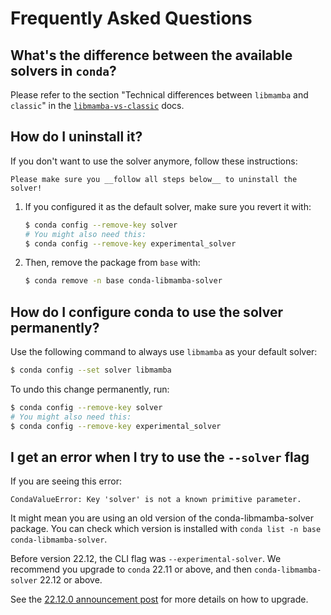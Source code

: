 # Frequently Asked Questions

## What's the difference between the available solvers in `conda`?

Please refer to the section "Technical differences between `libmamba` and `classic`" in
the [`libmamba-vs-classic`](./libmamba-vs-classic.md#technical-differences-between-libmamba-and-classic) docs.

## How do I uninstall it?

If you don't want to use the solver anymore, follow these instructions:

```{warning}
Please make sure you __follow all steps below__ to uninstall the solver!
```

1. If you configured it as the default solver, make sure you revert it with:

    ```bash
    $ conda config --remove-key solver
    # You might also need this:
    $ conda config --remove-key experimental_solver
    ```

2. Then, remove the package from `base` with:

    ```bash
    $ conda remove -n base conda-libmamba-solver
    ```

## How do I configure conda to use the solver permanently?

Use the following command to always use `libmamba` as your default solver:

```bash
$ conda config --set solver libmamba
```

To undo this change permanently, run:

```bash
$ conda config --remove-key solver
# You might also need this:
$ conda config --remove-key experimental_solver
```

## I get an error when I try to use the `--solver` flag

If you are seeing this error:

```
CondaValueError: Key 'solver' is not a known primitive parameter.
```

It might mean you are using an old version of the conda-libmamba-solver package.
You can check which version is installed with `conda list -n base conda-libmamba-solver`.

Before version 22.12, the CLI flag was `--experimental-solver`.
We recommend you upgrade to `conda` 22.11 or above, and then `conda-libmamba-solver` 22.12 or above.

See the [22.12.0 announcement post](https://github.com/conda/conda-libmamba-solver/releases/tag/22.12.0) for more details on how to upgrade.
